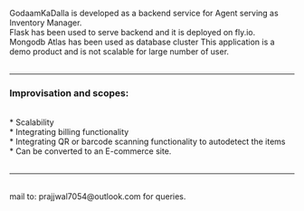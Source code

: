 GodaamKaDalla is developed as a backend service for Agent serving as Inventory Manager.<br>
Flask has been used to serve backend and it is deployed on fly.io.<br>
Mongodb Atlas has been used as database cluster
This application is a demo product and is not scalable for large number of user.<br><br><hr>
<h3>Improvisation and scopes:</h3><br>
* Scalability<br>
* Integrating billing functionality<br>
* Integrating QR or barcode scanning functionality to autodetect the items<br>
* Can be converted to an E-commerce site.<br><br><hr><br>
mail to: prajjwal7054@outlook.com for queries.

